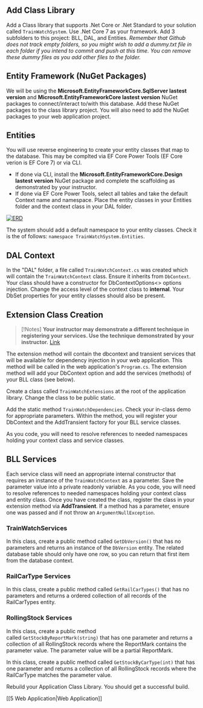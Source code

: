 ~~~table-of-contents

~~~
## Add Class Library
Add a Class library that supports .Net Core or .Net Standard to your solution called `TrainWatchSystem`. Use .Net Core 7 as your framework. Add 3 subfolders to this project: BLL, DAL, and Entities. _Remember that Github does not track empty folders, so you might wish to add a dummy.txt file in each folder if you intend to commit and push at this time. You can remove these dummy files as you add other files to the folder._

## Entity Framework (NuGet Packages)
We will be using the **Microsoft.EntityFrameworkCore.SqlServer lastest version** and **Microsoft.EntityFrameworkCore lastest version** NuGet packages to connect/interact to/with this database. Add these NuGet packages to the class library project. You will also need to add the NuGet packages to your web application project.

## Entities
You will use reverse engineering to create your entity classes that map to the database. This may be complted via EF Core Power Tools (EF Core verion is EF Core 7) or via CLI.

- If done via CLI, install the **Microsoft.EntityFrameworkCore.Design lastest version** NuGet package and complete the scaffolding as demonstrated by your instructor.
- If done via EF Core Power Tools, select all tables and take the default Context name and namespace. Place the entity classes in your Entities folder and the context class in your DAL folder.

[![ERD](https://github.com/CPSC-1517/Take-Home-Exercises-Sep-2023/raw/main/Exercise4/TrainWatch.png)](https://github.com/CPSC-1517/Take-Home-Exercises-Sep-2023/blob/main/Exercise4/TrainWatch.png)

The system should add a default namespace to your entity classes. Check it is the of follows: `namespace TrainWatchSystem.Entities`.

## DAL Context
In the "DAL" folder, a file called `TrainWatchContext.cs` was created which will contain the `TrainWatchContext` class. Ensure it inherits from `DbContext`. Your class should have a constructor for DbContextOptions<> options injection. Change the access level of the context class to **internal**. Your DbSet properties for your entity classes should also be present.


## Extension Class Creation

> [!Notes]
>**Your instructor may demonstrate a different technique in registering your services. Use the technique demonstrated by your instructor.** [Link]((https://github.com/CPSC-1517/Take-Home-Exercises-Sep-2023/blob/main/Exercise4/README.md#your-instructor-may-demonstrate-a-different-technique-in-registering-your-services-use-the-technique-demonstrated-by-your-instructor))

The extension method will contain the dbcontext and transient services that will be available for dependency injection in your web application. This method will be called in the web application's `Program.cs`. The extension method will add your DbContext option and add the services (methods) of your BLL class (see below).

Create a class called `TrainWatchExtensions` at the root of the application library. Change the class to be public static.

Add the static method `TrainWatchDependencies`. Check your in-class demo for appropriate parameters. Within the method, you will register your DbContext and the AddTransient factory for your BLL service classes.

As you code, you will need to resolve references to needed namespaces holding your context class and service classes. 


## BLL Services
Each service class will need an appropriate internal constructor that requires an instance of the `TrainWatchContext` as a parameter. Save the parameter value into a private readonly variable. As you code, you will need to resolve references to needed namespaces holding your context class and entity class. Once you have created the class, register the class in your extension method via **AddTransient**. If a method has a parameter, ensure one was passed and if not throw an `ArgumentNullException`.


### TrainWatchServices
In this class, create a public method called `GetDbVersion()` that has no parameters and returns an instance of the `DbVersion` entity. The related database table should only have one row, so you can return that first item from the database context.


### RailCarType Services
In this class, create a public method called `GetRailCarTypes()` that has no parameters and returns a ordered collection of all records of the RailCarTypes entity.

### RollingStock Services
In this class, create a public method called `GetStockByReportMark(string)` that has one parameter and returns a collection of all RollingStock records where the ReportMark contains the parameter value. The parameter value will be a partial ReportMark. 

In this class, create a public method called `GetStockByCarType(int)` that has one parameter and returns a collection of all RollingStock records where the RailCarType matches the parameter value.

Rebuild your Application Class Library. You should get a successful build.

[[5 Web Application|Web Application]]